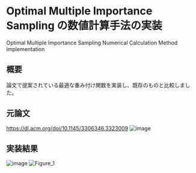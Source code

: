 # Optimal Multiple Importance Sampling の数値計算手法の実装
Optimal Multiple Importance Sampling Numerical Calculation Method Implementation

## 概要
論文で提案されている最適な重み付け関数を実装し、既存のものと比較しました。

## 元論文
https://dl.acm.org/doi/10.1145/3306346.3323009
![image](https://github.com/user-attachments/assets/6080e880-f76e-4577-8b13-51273169ada0)

## 実装結果
![image](https://github.com/user-attachments/assets/9ac1bcc8-6bc5-40a4-b920-fe677ab2497b)
![Figure_1](https://github.com/user-attachments/assets/e1340d31-9fbd-4dfb-89c7-5974840b4997)

